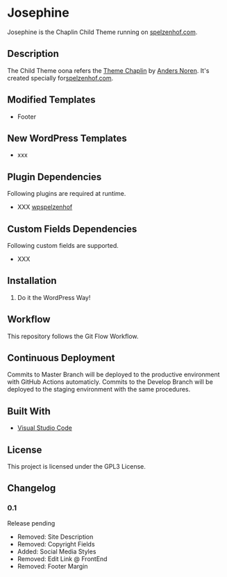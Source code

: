 # Josephine

Josephine is the Chaplin Child Theme running on [spelzenhof.com](https://spelzenhof.com/).

## Description 

The Child Theme oona refers the [Theme Chaplin](https://andersnoren.se/themes/chaplin/) by [Anders Noren](https://www.andersnoren.se). It's created specially for[spelzenhof.com](https://spelzenhof.com/).

## Modified Templates

* Footer

## New WordPress Templates

* xxx

## Plugin Dependencies

Following plugins are required at runtime.

* XXX [wpspelzenhof](https://github.com/spelzenhof/wpspelzenhof)

## Custom Fields Dependencies

Following custom fields are supported.

* XXX

## Installation

1. Do it the WordPress Way! 

## Workflow

This repository follows the Git Flow Workflow.

## Continuous Deployment

Commits to Master Branch will be deployed to the productive environment with GitHub Actions automaticly. Commits to the Develop Branch will be deployed to the staging environment with the same procedures.

## Built With

* [Visual Studio Code](https://code.visualstudio.com)

## License

This project is licensed under the GPL3 License.

## Changelog

### 0.1

Release pending

* Removed: Site Description
* Removed: Copyright Fields
* Added: Social Media Styles
* Removed: Edit Link @ FrontEnd
* Removed: Footer Margin